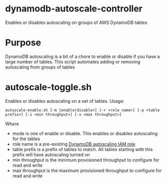# dynamodb-autoscale-controller
Enables or disables autoscaling on groups of AWS DynamoDB tables

# Purpose
DynamoDB autoscaling is a bit of a chore to enable or disable if you have a large number of tables.  This script automates adding or removing autoscaling from groups of tables

# autoscale-toggle.sh

Enables or disables autoscaling on a set of tables.  Usage:

`autoscale-enable.sh [-m [enable|disable>] [-r <role name>] [-p <table prefix>] [-i <min throughput>] [-x <max throughput>]`

Where
* mode is one of enable or disable.  This enables or disables autoscaling for the tables
* role name is a pre-existing [DynamoDB autoscaling IAM role](http://docs.aws.amazon.com/amazondynamodb/latest/developerguide/AutoScaling.CLI.html#AutoScaling.CLI.CreateServiceRole)
* table prefix is a prefix of tables to match.  All tables starting with this prefix will have autoscaling turned on
* min throughput is the minimum provisioned throughput to configure for read and write
* max throughput is the maximum provisioned throughput to configure for read and write
